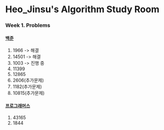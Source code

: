 # Heo_Jinsu's Algorithm Study Room

### Week 1. Problems
#### [백준](https://www.acmicpc.net/)
1. 1966 -> 해결
2. 14501 -> 해결
3. 1003 -> 진행 중
4. 11399
5. 12865
6. 2606(추가문제)
7. 1182(추가문제)
8. 10815(추가문제)

#### [프로그래머스](https://programmers.co.kr/?utm_source=google&utm_medium=cpc&utm_campaign=brand_prgms_pc&gclid=CjwKCAiAqt-dBhBcEiwATw-ggEWyvh_tsGpON5borRxEqI3Azq_ULb1QHbG54tubhlY72nqUvpHv4RoCRxEQAvD_BwE)
1. 43165
2. 1844
